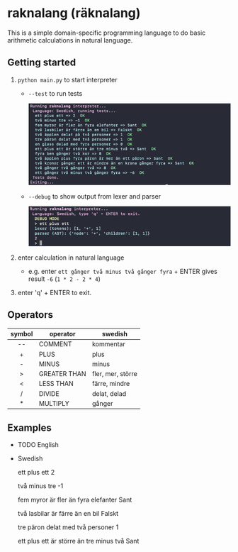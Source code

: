 # raknalang (räknalang)

This is a simple domain-specific programming language to do basic arithmetic calculations in natural language.

## Getting started

1. `python main.py` to start interpreter
	- `--test` to run tests

		![test](test.png)

	- `--debug` to show output from lexer and parser

		![test](debug.png)

2. enter calculation in natural language
	- e.g. enter `ett gånger två minus två gånger fyra` + ENTER gives result `-6` (`1 * 2 - 2 * 4`)

3. enter 'q' + ENTER to exit.

## Operators

| symbol | operator     | swedish       	|
| :----: | --------     | --------      	|
| --     | COMMENT      | kommentar     	|
| +      | PLUS         | plus          	|
| -      | MINUS        | minus          	|
| >      | GREATER THAN | fler, mer, större |
| <      | LESS THAN 	| färre, mindre 	|
| /      | DIVIDE       | delat, delad      |
| *      | MULTIPLY     | gånger 	        |

## Examples

- TODO English

- Swedish

	ett plus ett
	2

	två minus tre
	-1

	fem myror är fler än fyra elefanter
	Sant

	två lasbilar är färre än en bil
	Falskt

	tre päron delat med två personer
	1

	ett plus ett är större än tre minus två
	Sant
